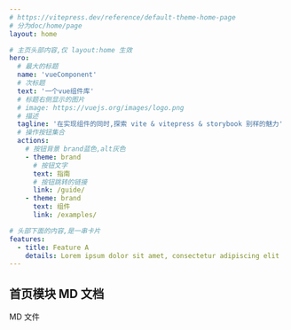 ```yaml
---
# https://vitepress.dev/reference/default-theme-home-page
# 分为doc/home/page
layout: home

# 主页头部内容,仅 layout:home 生效
hero:
  # 最大的标题
  name: 'vueComponent'
  # 次标题
  text: '一个vue组件库'
  # 标题右侧显示的图片
  # image: https://vuejs.org/images/logo.png
  # 描述
  tagline: '在实现组件的同时,探索 vite & vitepress & storybook 别样的魅力'
  # 操作按钮集合
  actions:
    # 按钮背景 brand蓝色,alt灰色
    - theme: brand
      # 按钮文字
      text: 指南
      # 按钮跳转的链接
      link: /guide/
    - theme: brand
      text: 组件
      link: /examples/

# 头部下面的内容,是一串卡片
features:
  - title: Feature A
    details: Lorem ipsum dolor sit amet, consectetur adipiscing elit
---
```


## 首页模块 MD 文档

MD 文件
